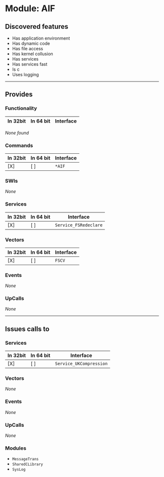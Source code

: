# Module: AIF

## Discovered features


* Has application environment
* Has dynamic code
* Has file access
* Has kernel collusion
* Has services
* Has services fast
* Is c
* Uses logging

---

## Provides

### Functionality

| In 32bit | In 64 bit | Interface |
|----------|-----------|-----------|

*None found*

### Commands


| In 32bit | In 64 bit | Interface |
|----------|-----------|-----------|
| [X]      | [ ]       | `*AIF` |


### SWIs


*None*


### Services


| In 32bit | In 64 bit | Interface |
|----------|-----------|-----------|
| [X]      | [ ]       | `Service_FSRedeclare` |


### Vectors


| In 32bit | In 64 bit | Interface |
|----------|-----------|-----------|
| [X]      | [ ]       | `FSCV` |


### Events


*None*


### UpCalls


*None*


---

## Issues calls to

### Services


| In 32bit | In 64 bit | Interface |
|----------|-----------|-----------|
| [X]      | [ ]       | `Service_UKCompression` |


### Vectors


*None*


### Events


*None*


### UpCalls


*None*


### Modules


* `MessageTrans`
* `SharedCLibrary`
* `SysLog`


